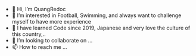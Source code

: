 - 👋 Hi, I’m QuangRedoc
- 👀 I’m interested in Football, Swimming, and always want to challenge myself to have more experience
- 🌱 I have learned Code since 2019, Japanese and very love the culture of this country,..
- 💞️ I’m looking to collaborate on ...
- 📫 How to reach me ...

<!---
redoc1St/redoc1St is a ✨ special ✨ repository because its `README.md` (this file) appears on your GitHub profile.
You can click the Preview link to take a look at your changes.
--->
